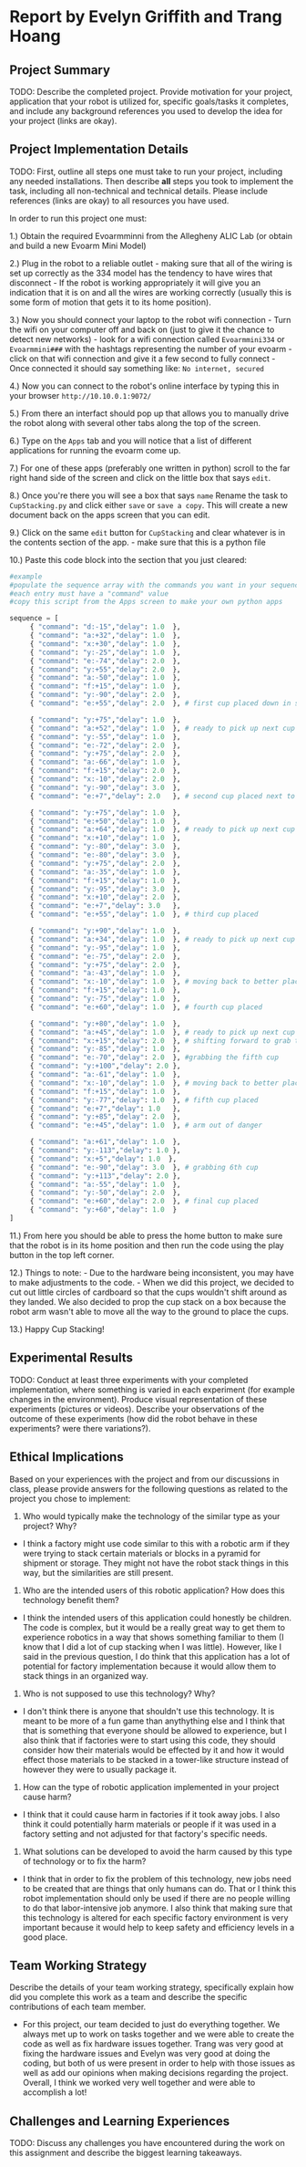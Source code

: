 # Report by Evelyn Griffith and Trang Hoang

## Project Summary

TODO: Describe the completed project. Provide motivation for your project, application that your robot is utilized for, specific goals/tasks it completes, and include any background references you used to develop the idea for your project (links are okay).

## Project Implementation Details

TODO: First, outline all steps one must take to run your project, including any needed installations. Then describe **all** steps you took to implement the task, including all non-technical and technical details. Please include references (links are okay) to all resources you have used.

In order to run this project one must:

1.) Obtain the required Evoarmminni from the Allegheny ALIC Lab (or obtain and build a new Evoarm Mini Model)

2.) Plug in the robot to a reliable outlet
    - making sure that all of the wiring is set up correctly as the 334 model has the tendency to have wires that disconnect
    - If the robot is working appropriately it will give you an indication that it is on and all the wires are working correctly (usually this is some form of motion that gets it to its home position).
    
3.) Now you should connect your laptop to the robot wifi connection
    - Turn the wifi on your computer off and back on (just to give it the chance to detect new networks)
    - look for a wifi connection called `Evoarmmini334` or `Evoarmmini###` with the hashtags representing the number of your evoarm
    - click on that wifi connection and give it a few second to fully connect
    - Once connected it should say something like: `No internet, secured`
    
4.) Now you can connect to the robot's online interface by typing this in your browser `http://10.10.0.1:9072/`

5.) From there an interfact should pop up that allows you to manually drive the robot along with several other tabs along the top of the screen.

6.) Type on the `Apps` tab and you will notice that a list of different applications for running the evoarm come up.

7.) For one of these apps (preferably one written in python) scroll to the far right hand side of the screen and click on the little box that says `edit`.

8.) Once you're there you will see a box that says `name` Rename the task to `CupStacking.py` and click either `save` or `save a copy`. This will create a new document back on the apps screen that you can edit.

9.) Click on the same `edit` button for `CupStacking` and clear whatever is in the contents section of the app.
    - make sure that this is a python file
    
10.) Paste this code block into the section that you just cleared:

```python
#example
#populate the sequence array with the commands you want in your sequence
#each entry must have a "command" value
#copy this script from the Apps screen to make your own python apps

sequence = [
     { "command": "d:-15","delay": 1.0  },
     { "command": "a:+32","delay": 1.0  },
     { "command": "x:+30","delay": 1.0  },
     { "command": "y:-25","delay": 1.0  },
     { "command": "e:-74","delay": 2.0  },
     { "command": "y:+55","delay": 2.0  },
     { "command": "a:-50","delay": 1.0  },
     { "command": "f:+15","delay": 1.0  },
     { "command": "y:-90","delay": 2.0  },
     { "command": "e:+55","delay": 2.0  }, # first cup placed down in stack position 1

     { "command": "y:+75","delay": 1.0  },
     { "command": "a:+52","delay": 1.0  }, # ready to pick up next cup
     { "command": "y:-55","delay": 1.0  },
     { "command": "e:-72","delay": 2.0  }, 
     { "command": "y:+75","delay": 2.0  },
     { "command": "a:-66","delay": 1.0  },
     { "command": "f:+15","delay": 2.0  },
     { "command": "x:-10","delay": 2.0  },
     { "command": "y:-90","delay": 3.0  },
     { "command": "e:+7","delay": 2.0   }, # second cup placed next to first

     { "command": "y:+75","delay": 1.0  },
     { "command": "e:+50","delay": 1.0  },
     { "command": "a:+64","delay": 1.0  }, # ready to pick up next cup
     { "command": "x:+10","delay": 1.0  },
     { "command": "y:-80","delay": 3.0  },
     { "command": "e:-80","delay": 3.0  }, 
     { "command": "y:+75","delay": 2.0  },
     { "command": "a:-35","delay": 1.0  },
     { "command": "f:+15","delay": 1.0  },
     { "command": "y:-95","delay": 3.0  },
     { "command": "x:+10","delay": 2.0  },
     { "command": "e:+7","delay": 3.0   },
     { "command": "e:+55","delay": 1.0  }, # third cup placed

     { "command": "y:+90","delay": 1.0  },
     { "command": "a:+34","delay": 1.0  }, # ready to pick up next cup
     { "command": "y:-95","delay": 1.0  },
     { "command": "e:-75","delay": 2.0  }, 
     { "command": "y:+75","delay": 2.0  },
     { "command": "a:-43","delay": 1.0  },
     { "command": "x:-10","delay": 1.0  }, # moving back to better place the fourth cup
     { "command": "f:+15","delay": 1.0  },
     { "command": "y:-75","delay": 1.0  },
     { "command": "e:+60","delay": 1.0  }, # fourth cup placed

     { "command": "y:+80","delay": 1.0  },
     { "command": "a:+45","delay": 1.0  }, # ready to pick up next cup
     { "command": "x:+15","delay": 2.0  }, # shifting forward to grab the next cup
     { "command": "y:-85","delay": 1.0  },
     { "command": "e:-70","delay": 2.0  }, #grabbing the fifth cup 
     { "command": "y:+100","delay": 2.0 },
     { "command": "a:-61","delay": 1.0  },
     { "command": "x:-10","delay": 1.0  }, # moving back to better place the cup
     { "command": "f:+15","delay": 1.0  },
     { "command": "y:-77","delay": 1.0  }, # fifth cup placed
     { "command": "e:+7","delay": 1.0   }, 
     { "command": "y:+85","delay": 2.0  },
     { "command": "e:+45","delay": 1.0  }, # arm out of danger

     { "command": "a:+61","delay": 1.0  },
     { "command": "y:-113","delay": 1.0 },
     { "command": "x:+5","delay": 1.0  },
     { "command": "e:-90","delay": 3.0  }, # grabbing 6th cup
     { "command": "y:+113","delay": 2.0 },
     { "command": "a:-55","delay": 1.0  },
     { "command": "y:-50","delay": 2.0  },
     { "command": "e:+60","delay": 2.0  }, # final cup placed
     { "command": "y:+60","delay": 1.0  }
]
```

11.) From here you should be able to press the home button to make sure that the robot is in its home position and then run the code using the play button in the top left corner.

12.) Things to note:
    - Due to the hardware being inconsistent, you may have to make adjustments to the code.
    - When we did this project, we decided to cut out little circles of cardboard so that the cups wouldn't shift around as they landed. We also decided to prop the cup stack on a box because the robot arm wasn't able to move all the way to the ground to place the cups.

13.) Happy Cup Stacking!

## Experimental Results

TODO: Conduct at least three experiments with your completed implementation, where something is varied in each experiment (for example changes in the environment). Produce visual representation of these experiments (pictures or videos). Describe your observations of the outcome of these experiments (how did the robot behave in these experiments? were there variations?).

## Ethical Implications

Based on your experiences with the project and from our discussions in class, please provide answers for the following questions as related to the project you chose to implement:

1. Who would typically make the technology of the similar type as your project? Why?

- I think a factory might use code similar to this with a robotic arm if they were trying to stack certain materials or blocks in a pyramid for shipment or storage. They might not have the robot stack things in this way, but the similarities are still present.

1. Who are the intended users of this robotic application? How does this technology benefit them?

- I think the intended users of this application could honestly be children. The code is complex, but it would be a really great way to get them to experience robotics in a way that shows something familiar to them (I know that I did a lot of cup stacking when I was little). However, like I said in the previous question, I do think that this application has a lot of potential for factory implementation because it would allow them to stack things in an organized way.

1. Who is not supposed to use this technology? Why?

- I don't think there is anyone that shouldn't use this technology. It is meant to be more of a fun game than anythything else and I think that that is something that everyone should be allowed to experience, but I also think that if factories were to start using this code, they should consider how their materials would be effected by it and how it would effect those materials to be stacked in a tower-like structure instead of however they were to usually package it.

1. How can the type of robotic application implemented in your project cause harm?

- I think that it could cause harm in factories if it took away jobs. I also think it could potentially harm materials or people if it was used in a factory setting and not adjusted for that factory's specific needs.

1. What solutions can be developed to avoid the harm caused by this type of technology or to fix the harm?

- I think that in order to fix the problem of this technology, new jobs need to be created that are things that only humans can do. That or I think this robot implementation should only be used if there are no people willing to do that labor-intensive job anymore. I also think that making sure that this technology is altered for each specific factory environment is very important because it would help to keep safety and efficiency levels in a good place.

## Team Working Strategy

Describe the details of your team working strategy, specifically explain how did you complete this work as a team and describe the specific contributions of each team member.

- For this project, our team decided to just do everything together. We always met up to work on tasks together and we were able to create the code as well as fix hardware issues together. Trang was very good at fixing the hardware issues and Evelyn was very good at doing the coding, but both of us were present in order to help with those issues as well as add our opinions when making decisions regarding the project. Overall, I think we worked very well together and were able to accomplish a lot!

## Challenges and Learning Experiences

TODO: Discuss any challenges you have encountered during the work on this assignment and describe the biggest learning takeaways.
